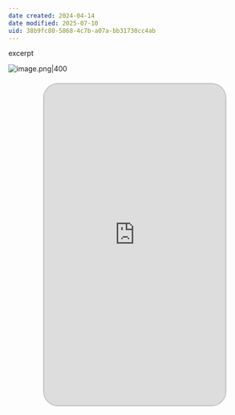 ```yaml
---
date created: 2024-04-14
date modified: 2025-07-10
uid: 38b9fc80-5868-4c7b-a07a-bb31730cc4ab
---
```


excerpt

<!-- more -->

![image.png|400](https://imagehosting4picgo.oss-cn-beijing.aliyuncs.com/imagehosting/fix-dir%2Fpicgo%2Fpicgo-clipboard-images%2F2024%2F04%2F14%2F00-21-31-daf0bb689b03e69ab142582f5dcfec52-20240414002130-de51a0.png)

<iframe src="https://imagehosting4picgo.oss-cn-beijing.aliyuncs.com/imagehosting/fix-dir%2F9e20f478899dc29eb19741386f9343c8%2FVideo%2F2024%2F04%2F14%2F00-21-50-c92bc4cc3db6f6d9b6d00d1f674bad7f-500_1713025303-b301e7.mp4" allowfullscreen="true" style="border-radius: 30px; overflow: hidden; border: 3px solid #ccc; width: 360px; height: 640px; display: block; margin: 20px auto; aspect-ratio: 9 / 16;" frameborder="0"></iframe>
